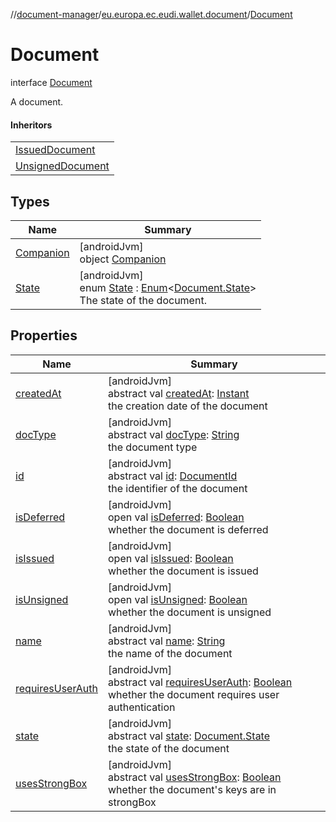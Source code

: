 //[document-manager](../../../index.md)/[eu.europa.ec.eudi.wallet.document](../index.md)/[Document](index.md)

# Document

interface [Document](index.md)

A document.

#### Inheritors

|                                                    |
|----------------------------------------------------|
| [IssuedDocument](../-issued-document/index.md)     |
| [UnsignedDocument](../-unsigned-document/index.md) |

## Types

| Name                             | Summary                                                                                                                                                                                              |
|----------------------------------|------------------------------------------------------------------------------------------------------------------------------------------------------------------------------------------------------|
| [Companion](-companion/index.md) | [androidJvm]<br>object [Companion](-companion/index.md)                                                                                                                                              |
| [State](-state/index.md)         | [androidJvm]<br>enum [State](-state/index.md) : [Enum](https://kotlinlang.org/api/latest/jvm/stdlib/kotlin/-enum/index.html)&lt;[Document.State](-state/index.md)&gt; <br>The state of the document. |

## Properties

| Name                                      | Summary                                                                                                                                                                                                         |
|-------------------------------------------|-----------------------------------------------------------------------------------------------------------------------------------------------------------------------------------------------------------------|
| [createdAt](created-at.md)                | [androidJvm]<br>abstract val [createdAt](created-at.md): [Instant](https://developer.android.com/reference/kotlin/java/time/Instant.html)<br>the creation date of the document                                  |
| [docType](doc-type.md)                    | [androidJvm]<br>abstract val [docType](doc-type.md): [String](https://kotlinlang.org/api/latest/jvm/stdlib/kotlin/-string/index.html)<br>the document type                                                      |
| [id](id.md)                               | [androidJvm]<br>abstract val [id](id.md): [DocumentId](../index.md#659369697%2FClasslikes%2F1351694608)<br>the identifier of the document                                                                       |
| [isDeferred](is-deferred.md)              | [androidJvm]<br>open val [isDeferred](is-deferred.md): [Boolean](https://kotlinlang.org/api/latest/jvm/stdlib/kotlin/-boolean/index.html)<br>whether the document is deferred                                   |
| [isIssued](is-issued.md)                  | [androidJvm]<br>open val [isIssued](is-issued.md): [Boolean](https://kotlinlang.org/api/latest/jvm/stdlib/kotlin/-boolean/index.html)<br>whether the document is issued                                         |
| [isUnsigned](is-unsigned.md)              | [androidJvm]<br>open val [isUnsigned](is-unsigned.md): [Boolean](https://kotlinlang.org/api/latest/jvm/stdlib/kotlin/-boolean/index.html)<br>whether the document is unsigned                                   |
| [name](name.md)                           | [androidJvm]<br>abstract val [name](name.md): [String](https://kotlinlang.org/api/latest/jvm/stdlib/kotlin/-string/index.html)<br>the name of the document                                                      |
| [requiresUserAuth](requires-user-auth.md) | [androidJvm]<br>abstract val [requiresUserAuth](requires-user-auth.md): [Boolean](https://kotlinlang.org/api/latest/jvm/stdlib/kotlin/-boolean/index.html)<br>whether the document requires user authentication |
| [state](state.md)                         | [androidJvm]<br>abstract val [state](state.md): [Document.State](-state/index.md)<br>the state of the document                                                                                                  |
| [usesStrongBox](uses-strong-box.md)       | [androidJvm]<br>abstract val [usesStrongBox](uses-strong-box.md): [Boolean](https://kotlinlang.org/api/latest/jvm/stdlib/kotlin/-boolean/index.html)<br>whether the document's keys are in strongBox            |
